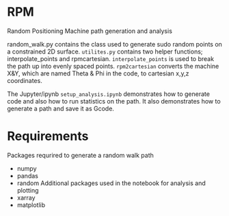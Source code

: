 # RPM
Random Positioning Machine path generation and analysis

random_walk.py contains the class used to generate sudo random points on a constrained 2D surface. 
``utilites.py`` contains two helper functions; interpolate_points and rpmcartesian. ``interpolate_points`` is used to break the path up into evenly spaced points. ``rpm2cartesian`` converts the machine X&Y, which are named Theta & Phi in the code, to cartesian x,y,z coordinates. 

The Jupyter/ipynb ``setup_analysis.ipynb`` demonstrates how to generate code and also how to run statistics on the path. It also demonstrates how to generate a path and save it as Gcode. 


# Requirements

Packages requrired to generate a random walk path
- numpy
- pandas
- random
Additional packages used in the notebook for analysis and plotting
- xarray
- matplotlib
